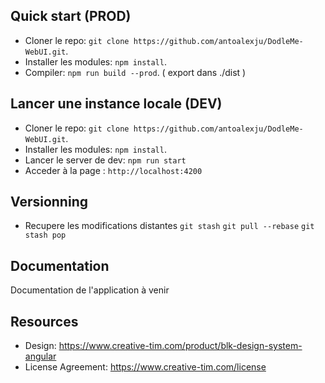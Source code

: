 ## Quick start (PROD)
- Cloner le repo: `git clone https://github.com/antoalexju/DodleMe-WebUI.git`.
- Installer les modules: `npm install`.
- Compiler: `npm run build --prod`. ( export dans ./dist )

## Lancer une instance locale (DEV)
- Cloner le repo: `git clone https://github.com/antoalexju/DodleMe-WebUI.git`.
- Installer les modules: `npm install`.
- Lancer le server de dev: `npm run start`
- Acceder à la page : `http://localhost:4200`

## Versionning 
- Recupere les modifications distantes
`git stash`
`git pull --rebase`
`git stash pop`


## Documentation
Documentation de l'application à venir

## Resources
- Design: <https://www.creative-tim.com/product/blk-design-system-angular>
- License Agreement: <https://www.creative-tim.com/license>
